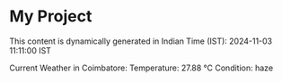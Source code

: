 # My Project

This content is dynamically generated in Indian Time (IST): 2024-11-03 11:11:00 IST


Current Weather in Coimbatore:
Temperature: 27.88 °C
Condition: haze
